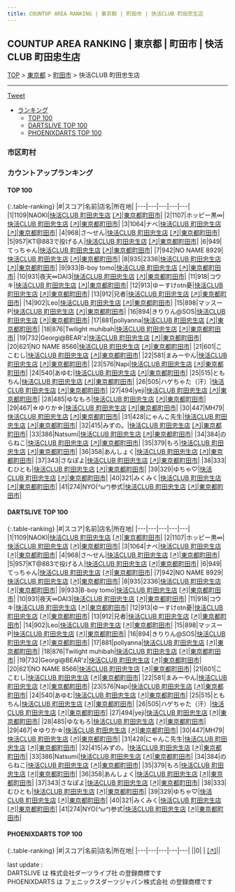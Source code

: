 ```yaml
---
title: COUNTUP AREA RANKING | 東京都 | 町田市 | 快活CLUB 町田忠生店
---
```

## COUNTUP AREA RANKING | 東京都 | 町田市 | 快活CLUB 町田忠生店

[TOP](/darts/rank/) > [東京都](/darts/rank/東京都/) > [町田市](/darts/rank/東京都/町田市/) > 快活CLUB 町田忠生店

___

<a href="https://twitter.com/share?ref_src=twsrc%5Etfw" data-text="COUNTUP AREA RANKING | 東京都町田市快活CLUB 町田忠生店" class="twitter-share-button" data-hashtags="DARTSLIVE,PHOENIXDARTS,darts,ダーツ" data-show-count="false">Tweet</a>

* [ランキング](#カウントアップランキング)
    * [TOP 100](#top-100)
    * [DARTSLIVE TOP 100](#dartslive-top-100)
    * [PHOENIXDARTS TOP 100](#phoenixdarts-top-100)

### 市区町村

<ul>

</ul>

### カウントアップランキング

#### TOP 100



{:.table-ranking}
|#|スコア|名前|店名|所在地|
|---|---|---|---|---|
|1|1109|<span class="rank-name-dl">NAOKI</span>|<a href="/darts/rank/shops/7873e360a94119c4f454cb89828a1cfe.html">快活CLUB 町田忠生店</a> <a href="https://search.dartslive.com/jp/shop/7873e360a94119c4f454cb89828a1cfe">[↗]</a>|<a href="/darts/rank/東京都/町田市">東京都町田市</a>|
|2|1107|<span class="rank-name-dl">ホッピー黒∞</span>|<a href="/darts/rank/shops/7873e360a94119c4f454cb89828a1cfe.html">快活CLUB 町田忠生店</a> <a href="https://search.dartslive.com/jp/shop/7873e360a94119c4f454cb89828a1cfe">[↗]</a>|<a href="/darts/rank/東京都/町田市">東京都町田市</a>|
|3|1064|<span class="rank-name-dl">ナベ</span>|<a href="/darts/rank/shops/7873e360a94119c4f454cb89828a1cfe.html">快活CLUB 町田忠生店</a> <a href="https://search.dartslive.com/jp/shop/7873e360a94119c4f454cb89828a1cfe">[↗]</a>|<a href="/darts/rank/東京都/町田市">東京都町田市</a>|
|4|968|<span class="rank-name-dl">さ～せん</span>|<a href="/darts/rank/shops/7873e360a94119c4f454cb89828a1cfe.html">快活CLUB 町田忠生店</a> <a href="https://search.dartslive.com/jp/shop/7873e360a94119c4f454cb89828a1cfe">[↗]</a>|<a href="/darts/rank/東京都/町田市">東京都町田市</a>|
|5|957|<span class="rank-name-dl">KT@883で投げる人</span>|<a href="/darts/rank/shops/7873e360a94119c4f454cb89828a1cfe.html">快活CLUB 町田忠生店</a> <a href="https://search.dartslive.com/jp/shop/7873e360a94119c4f454cb89828a1cfe">[↗]</a>|<a href="/darts/rank/東京都/町田市">東京都町田市</a>|
|6|949|<span class="rank-name-dl">てっちゃん</span>|<a href="/darts/rank/shops/7873e360a94119c4f454cb89828a1cfe.html">快活CLUB 町田忠生店</a> <a href="https://search.dartslive.com/jp/shop/7873e360a94119c4f454cb89828a1cfe">[↗]</a>|<a href="/darts/rank/東京都/町田市">東京都町田市</a>|
|7|942|<span class="rank-name-dl">NO NAME 8929</span>|<a href="/darts/rank/shops/7873e360a94119c4f454cb89828a1cfe.html">快活CLUB 町田忠生店</a> <a href="https://search.dartslive.com/jp/shop/7873e360a94119c4f454cb89828a1cfe">[↗]</a>|<a href="/darts/rank/東京都/町田市">東京都町田市</a>|
|8|935|<span class="rank-name-dl">2336</span>|<a href="/darts/rank/shops/7873e360a94119c4f454cb89828a1cfe.html">快活CLUB 町田忠生店</a> <a href="https://search.dartslive.com/jp/shop/7873e360a94119c4f454cb89828a1cfe">[↗]</a>|<a href="/darts/rank/東京都/町田市">東京都町田市</a>|
|9|933|<span class="rank-name-dl">B-boy tomo</span>|<a href="/darts/rank/shops/7873e360a94119c4f454cb89828a1cfe.html">快活CLUB 町田忠生店</a> <a href="https://search.dartslive.com/jp/shop/7873e360a94119c4f454cb89828a1cfe">[↗]</a>|<a href="/darts/rank/東京都/町田市">東京都町田市</a>|
|10|931|<span class="rank-name-dl">夜天∞DAI3</span>|<a href="/darts/rank/shops/7873e360a94119c4f454cb89828a1cfe.html">快活CLUB 町田忠生店</a> <a href="https://search.dartslive.com/jp/shop/7873e360a94119c4f454cb89828a1cfe">[↗]</a>|<a href="/darts/rank/東京都/町田市">東京都町田市</a>|
|11|918|<span class="rank-name-dl">コウキ</span>|<a href="/darts/rank/shops/7873e360a94119c4f454cb89828a1cfe.html">快活CLUB 町田忠生店</a> <a href="https://search.dartslive.com/jp/shop/7873e360a94119c4f454cb89828a1cfe">[↗]</a>|<a href="/darts/rank/東京都/町田市">東京都町田市</a>|
|12|913|<span class="rank-name-dl">ゆーすけotn憂</span>|<a href="/darts/rank/shops/7873e360a94119c4f454cb89828a1cfe.html">快活CLUB 町田忠生店</a> <a href="https://search.dartslive.com/jp/shop/7873e360a94119c4f454cb89828a1cfe">[↗]</a>|<a href="/darts/rank/東京都/町田市">東京都町田市</a>|
|13|912|<span class="rank-name-dl">兄者</span>|<a href="/darts/rank/shops/7873e360a94119c4f454cb89828a1cfe.html">快活CLUB 町田忠生店</a> <a href="https://search.dartslive.com/jp/shop/7873e360a94119c4f454cb89828a1cfe">[↗]</a>|<a href="/darts/rank/東京都/町田市">東京都町田市</a>|
|14|902|<span class="rank-name-dl">Leo</span>|<a href="/darts/rank/shops/7873e360a94119c4f454cb89828a1cfe.html">快活CLUB 町田忠生店</a> <a href="https://search.dartslive.com/jp/shop/7873e360a94119c4f454cb89828a1cfe">[↗]</a>|<a href="/darts/rank/東京都/町田市">東京都町田市</a>|
|15|898|<span class="rank-name-dl">マッスー　P</span>|<a href="/darts/rank/shops/7873e360a94119c4f454cb89828a1cfe.html">快活CLUB 町田忠生店</a> <a href="https://search.dartslive.com/jp/shop/7873e360a94119c4f454cb89828a1cfe">[↗]</a>|<a href="/darts/rank/東京都/町田市">東京都町田市</a>|
|16|894|<span class="rank-name-dl">きりりん@SOS</span>|<a href="/darts/rank/shops/7873e360a94119c4f454cb89828a1cfe.html">快活CLUB 町田忠生店</a> <a href="https://search.dartslive.com/jp/shop/7873e360a94119c4f454cb89828a1cfe">[↗]</a>|<a href="/darts/rank/東京都/町田市">東京都町田市</a>|
|17|881|<span class="rank-name-dl">pollyanna</span>|<a href="/darts/rank/shops/7873e360a94119c4f454cb89828a1cfe.html">快活CLUB 町田忠生店</a> <a href="https://search.dartslive.com/jp/shop/7873e360a94119c4f454cb89828a1cfe">[↗]</a>|<a href="/darts/rank/東京都/町田市">東京都町田市</a>|
|18|876|<span class="rank-name-dl">Twilight muhibah</span>|<a href="/darts/rank/shops/7873e360a94119c4f454cb89828a1cfe.html">快活CLUB 町田忠生店</a> <a href="https://search.dartslive.com/jp/shop/7873e360a94119c4f454cb89828a1cfe">[↗]</a>|<a href="/darts/rank/東京都/町田市">東京都町田市</a>|
|19|732|<span class="rank-name-dl">Georgi@BEAR&#x27;z</span>|<a href="/darts/rank/shops/7873e360a94119c4f454cb89828a1cfe.html">快活CLUB 町田忠生店</a> <a href="https://search.dartslive.com/jp/shop/7873e360a94119c4f454cb89828a1cfe">[↗]</a>|<a href="/darts/rank/東京都/町田市">東京都町田市</a>|
|20|621|<span class="rank-name-dl">NO NAME 8566</span>|<a href="/darts/rank/shops/7873e360a94119c4f454cb89828a1cfe.html">快活CLUB 町田忠生店</a> <a href="https://search.dartslive.com/jp/shop/7873e360a94119c4f454cb89828a1cfe">[↗]</a>|<a href="/darts/rank/東京都/町田市">東京都町田市</a>|
|21|601|<span class="rank-name-dl">ここむし</span>|<a href="/darts/rank/shops/7873e360a94119c4f454cb89828a1cfe.html">快活CLUB 町田忠生店</a> <a href="https://search.dartslive.com/jp/shop/7873e360a94119c4f454cb89828a1cfe">[↗]</a>|<a href="/darts/rank/東京都/町田市">東京都町田市</a>|
|22|581|<span class="rank-name-dl">まみーやん</span>|<a href="/darts/rank/shops/7873e360a94119c4f454cb89828a1cfe.html">快活CLUB 町田忠生店</a> <a href="https://search.dartslive.com/jp/shop/7873e360a94119c4f454cb89828a1cfe">[↗]</a>|<a href="/darts/rank/東京都/町田市">東京都町田市</a>|
|23|576|<span class="rank-name-dl">Napi</span>|<a href="/darts/rank/shops/7873e360a94119c4f454cb89828a1cfe.html">快活CLUB 町田忠生店</a> <a href="https://search.dartslive.com/jp/shop/7873e360a94119c4f454cb89828a1cfe">[↗]</a>|<a href="/darts/rank/東京都/町田市">東京都町田市</a>|
|24|540|<span class="rank-name-dl">あゆむ</span>|<a href="/darts/rank/shops/7873e360a94119c4f454cb89828a1cfe.html">快活CLUB 町田忠生店</a> <a href="https://search.dartslive.com/jp/shop/7873e360a94119c4f454cb89828a1cfe">[↗]</a>|<a href="/darts/rank/東京都/町田市">東京都町田市</a>|
|25|515|<span class="rank-name-dl">ともちん</span>|<a href="/darts/rank/shops/7873e360a94119c4f454cb89828a1cfe.html">快活CLUB 町田忠生店</a> <a href="https://search.dartslive.com/jp/shop/7873e360a94119c4f454cb89828a1cfe">[↗]</a>|<a href="/darts/rank/東京都/町田市">東京都町田市</a>|
|26|505|<span class="rank-name-dl">ハゲちゃた（汗）</span>|<a href="/darts/rank/shops/7873e360a94119c4f454cb89828a1cfe.html">快活CLUB 町田忠生店</a> <a href="https://search.dartslive.com/jp/shop/7873e360a94119c4f454cb89828a1cfe">[↗]</a>|<a href="/darts/rank/東京都/町田市">東京都町田市</a>|
|27|494|<span class="rank-name-dl">yeji</span>|<a href="/darts/rank/shops/7873e360a94119c4f454cb89828a1cfe.html">快活CLUB 町田忠生店</a> <a href="https://search.dartslive.com/jp/shop/7873e360a94119c4f454cb89828a1cfe">[↗]</a>|<a href="/darts/rank/東京都/町田市">東京都町田市</a>|
|28|485|<span class="rank-name-dl">ゆなもろ</span>|<a href="/darts/rank/shops/7873e360a94119c4f454cb89828a1cfe.html">快活CLUB 町田忠生店</a> <a href="https://search.dartslive.com/jp/shop/7873e360a94119c4f454cb89828a1cfe">[↗]</a>|<a href="/darts/rank/東京都/町田市">東京都町田市</a>|
|29|467|<span class="rank-name-dl">☆ゆりか☆</span>|<a href="/darts/rank/shops/7873e360a94119c4f454cb89828a1cfe.html">快活CLUB 町田忠生店</a> <a href="https://search.dartslive.com/jp/shop/7873e360a94119c4f454cb89828a1cfe">[↗]</a>|<a href="/darts/rank/東京都/町田市">東京都町田市</a>|
|30|447|<span class="rank-name-dl">MH79</span>|<a href="/darts/rank/shops/7873e360a94119c4f454cb89828a1cfe.html">快活CLUB 町田忠生店</a> <a href="https://search.dartslive.com/jp/shop/7873e360a94119c4f454cb89828a1cfe">[↗]</a>|<a href="/darts/rank/東京都/町田市">東京都町田市</a>|
|31|428|<span class="rank-name-dl">にゃんこ先生</span>|<a href="/darts/rank/shops/7873e360a94119c4f454cb89828a1cfe.html">快活CLUB 町田忠生店</a> <a href="https://search.dartslive.com/jp/shop/7873e360a94119c4f454cb89828a1cfe">[↗]</a>|<a href="/darts/rank/東京都/町田市">東京都町田市</a>|
|32|415|<span class="rank-name-dl">みずの。</span>|<a href="/darts/rank/shops/7873e360a94119c4f454cb89828a1cfe.html">快活CLUB 町田忠生店</a> <a href="https://search.dartslive.com/jp/shop/7873e360a94119c4f454cb89828a1cfe">[↗]</a>|<a href="/darts/rank/東京都/町田市">東京都町田市</a>|
|33|386|<span class="rank-name-dl">Natsumi</span>|<a href="/darts/rank/shops/7873e360a94119c4f454cb89828a1cfe.html">快活CLUB 町田忠生店</a> <a href="https://search.dartslive.com/jp/shop/7873e360a94119c4f454cb89828a1cfe">[↗]</a>|<a href="/darts/rank/東京都/町田市">東京都町田市</a>|
|34|384|<span class="rank-name-dl">のらねこ</span>|<a href="/darts/rank/shops/7873e360a94119c4f454cb89828a1cfe.html">快活CLUB 町田忠生店</a> <a href="https://search.dartslive.com/jp/shop/7873e360a94119c4f454cb89828a1cfe">[↗]</a>|<a href="/darts/rank/東京都/町田市">東京都町田市</a>|
|35|379|<span class="rank-name-dl">もろ</span>|<a href="/darts/rank/shops/7873e360a94119c4f454cb89828a1cfe.html">快活CLUB 町田忠生店</a> <a href="https://search.dartslive.com/jp/shop/7873e360a94119c4f454cb89828a1cfe">[↗]</a>|<a href="/darts/rank/東京都/町田市">東京都町田市</a>|
|36|358|<span class="rank-name-dl">あんしょく</span>|<a href="/darts/rank/shops/7873e360a94119c4f454cb89828a1cfe.html">快活CLUB 町田忠生店</a> <a href="https://search.dartslive.com/jp/shop/7873e360a94119c4f454cb89828a1cfe">[↗]</a>|<a href="/darts/rank/東京都/町田市">東京都町田市</a>|
|37|343|<span class="rank-name-dl">さなぽよ</span>|<a href="/darts/rank/shops/7873e360a94119c4f454cb89828a1cfe.html">快活CLUB 町田忠生店</a> <a href="https://search.dartslive.com/jp/shop/7873e360a94119c4f454cb89828a1cfe">[↗]</a>|<a href="/darts/rank/東京都/町田市">東京都町田市</a>|
|38|333|<span class="rank-name-dl">むひとも</span>|<a href="/darts/rank/shops/7873e360a94119c4f454cb89828a1cfe.html">快活CLUB 町田忠生店</a> <a href="https://search.dartslive.com/jp/shop/7873e360a94119c4f454cb89828a1cfe">[↗]</a>|<a href="/darts/rank/東京都/町田市">東京都町田市</a>|
|39|329|<span class="rank-name-dl">ゆちゃ♡</span>|<a href="/darts/rank/shops/7873e360a94119c4f454cb89828a1cfe.html">快活CLUB 町田忠生店</a> <a href="https://search.dartslive.com/jp/shop/7873e360a94119c4f454cb89828a1cfe">[↗]</a>|<a href="/darts/rank/東京都/町田市">東京都町田市</a>|
|40|321|<span class="rank-name-dl">みくみく</span>|<a href="/darts/rank/shops/7873e360a94119c4f454cb89828a1cfe.html">快活CLUB 町田忠生店</a> <a href="https://search.dartslive.com/jp/shop/7873e360a94119c4f454cb89828a1cfe">[↗]</a>|<a href="/darts/rank/東京都/町田市">東京都町田市</a>|
|41|274|<span class="rank-name-dl">NYO(*^ω^*)参式</span>|<a href="/darts/rank/shops/7873e360a94119c4f454cb89828a1cfe.html">快活CLUB 町田忠生店</a> <a href="https://search.dartslive.com/jp/shop/7873e360a94119c4f454cb89828a1cfe">[↗]</a>|<a href="/darts/rank/東京都/町田市">東京都町田市</a>|


#### DARTSLIVE TOP 100



{:.table-ranking}
|#|スコア|名前|店名|所在地|
|---|---|---|---|---|
|1|1109|<span class="rank-name-dl">NAOKI</span>|<a href="/darts/rank/shops/7873e360a94119c4f454cb89828a1cfe.html">快活CLUB 町田忠生店</a> <a href="https://search.dartslive.com/jp/shop/7873e360a94119c4f454cb89828a1cfe">[↗]</a>|<a href="/darts/rank/東京都/町田市">東京都町田市</a>|
|2|1107|<span class="rank-name-dl">ホッピー黒∞</span>|<a href="/darts/rank/shops/7873e360a94119c4f454cb89828a1cfe.html">快活CLUB 町田忠生店</a> <a href="https://search.dartslive.com/jp/shop/7873e360a94119c4f454cb89828a1cfe">[↗]</a>|<a href="/darts/rank/東京都/町田市">東京都町田市</a>|
|3|1064|<span class="rank-name-dl">ナベ</span>|<a href="/darts/rank/shops/7873e360a94119c4f454cb89828a1cfe.html">快活CLUB 町田忠生店</a> <a href="https://search.dartslive.com/jp/shop/7873e360a94119c4f454cb89828a1cfe">[↗]</a>|<a href="/darts/rank/東京都/町田市">東京都町田市</a>|
|4|968|<span class="rank-name-dl">さ～せん</span>|<a href="/darts/rank/shops/7873e360a94119c4f454cb89828a1cfe.html">快活CLUB 町田忠生店</a> <a href="https://search.dartslive.com/jp/shop/7873e360a94119c4f454cb89828a1cfe">[↗]</a>|<a href="/darts/rank/東京都/町田市">東京都町田市</a>|
|5|957|<span class="rank-name-dl">KT@883で投げる人</span>|<a href="/darts/rank/shops/7873e360a94119c4f454cb89828a1cfe.html">快活CLUB 町田忠生店</a> <a href="https://search.dartslive.com/jp/shop/7873e360a94119c4f454cb89828a1cfe">[↗]</a>|<a href="/darts/rank/東京都/町田市">東京都町田市</a>|
|6|949|<span class="rank-name-dl">てっちゃん</span>|<a href="/darts/rank/shops/7873e360a94119c4f454cb89828a1cfe.html">快活CLUB 町田忠生店</a> <a href="https://search.dartslive.com/jp/shop/7873e360a94119c4f454cb89828a1cfe">[↗]</a>|<a href="/darts/rank/東京都/町田市">東京都町田市</a>|
|7|942|<span class="rank-name-dl">NO NAME 8929</span>|<a href="/darts/rank/shops/7873e360a94119c4f454cb89828a1cfe.html">快活CLUB 町田忠生店</a> <a href="https://search.dartslive.com/jp/shop/7873e360a94119c4f454cb89828a1cfe">[↗]</a>|<a href="/darts/rank/東京都/町田市">東京都町田市</a>|
|8|935|<span class="rank-name-dl">2336</span>|<a href="/darts/rank/shops/7873e360a94119c4f454cb89828a1cfe.html">快活CLUB 町田忠生店</a> <a href="https://search.dartslive.com/jp/shop/7873e360a94119c4f454cb89828a1cfe">[↗]</a>|<a href="/darts/rank/東京都/町田市">東京都町田市</a>|
|9|933|<span class="rank-name-dl">B-boy tomo</span>|<a href="/darts/rank/shops/7873e360a94119c4f454cb89828a1cfe.html">快活CLUB 町田忠生店</a> <a href="https://search.dartslive.com/jp/shop/7873e360a94119c4f454cb89828a1cfe">[↗]</a>|<a href="/darts/rank/東京都/町田市">東京都町田市</a>|
|10|931|<span class="rank-name-dl">夜天∞DAI3</span>|<a href="/darts/rank/shops/7873e360a94119c4f454cb89828a1cfe.html">快活CLUB 町田忠生店</a> <a href="https://search.dartslive.com/jp/shop/7873e360a94119c4f454cb89828a1cfe">[↗]</a>|<a href="/darts/rank/東京都/町田市">東京都町田市</a>|
|11|918|<span class="rank-name-dl">コウキ</span>|<a href="/darts/rank/shops/7873e360a94119c4f454cb89828a1cfe.html">快活CLUB 町田忠生店</a> <a href="https://search.dartslive.com/jp/shop/7873e360a94119c4f454cb89828a1cfe">[↗]</a>|<a href="/darts/rank/東京都/町田市">東京都町田市</a>|
|12|913|<span class="rank-name-dl">ゆーすけotn憂</span>|<a href="/darts/rank/shops/7873e360a94119c4f454cb89828a1cfe.html">快活CLUB 町田忠生店</a> <a href="https://search.dartslive.com/jp/shop/7873e360a94119c4f454cb89828a1cfe">[↗]</a>|<a href="/darts/rank/東京都/町田市">東京都町田市</a>|
|13|912|<span class="rank-name-dl">兄者</span>|<a href="/darts/rank/shops/7873e360a94119c4f454cb89828a1cfe.html">快活CLUB 町田忠生店</a> <a href="https://search.dartslive.com/jp/shop/7873e360a94119c4f454cb89828a1cfe">[↗]</a>|<a href="/darts/rank/東京都/町田市">東京都町田市</a>|
|14|902|<span class="rank-name-dl">Leo</span>|<a href="/darts/rank/shops/7873e360a94119c4f454cb89828a1cfe.html">快活CLUB 町田忠生店</a> <a href="https://search.dartslive.com/jp/shop/7873e360a94119c4f454cb89828a1cfe">[↗]</a>|<a href="/darts/rank/東京都/町田市">東京都町田市</a>|
|15|898|<span class="rank-name-dl">マッスー　P</span>|<a href="/darts/rank/shops/7873e360a94119c4f454cb89828a1cfe.html">快活CLUB 町田忠生店</a> <a href="https://search.dartslive.com/jp/shop/7873e360a94119c4f454cb89828a1cfe">[↗]</a>|<a href="/darts/rank/東京都/町田市">東京都町田市</a>|
|16|894|<span class="rank-name-dl">きりりん@SOS</span>|<a href="/darts/rank/shops/7873e360a94119c4f454cb89828a1cfe.html">快活CLUB 町田忠生店</a> <a href="https://search.dartslive.com/jp/shop/7873e360a94119c4f454cb89828a1cfe">[↗]</a>|<a href="/darts/rank/東京都/町田市">東京都町田市</a>|
|17|881|<span class="rank-name-dl">pollyanna</span>|<a href="/darts/rank/shops/7873e360a94119c4f454cb89828a1cfe.html">快活CLUB 町田忠生店</a> <a href="https://search.dartslive.com/jp/shop/7873e360a94119c4f454cb89828a1cfe">[↗]</a>|<a href="/darts/rank/東京都/町田市">東京都町田市</a>|
|18|876|<span class="rank-name-dl">Twilight muhibah</span>|<a href="/darts/rank/shops/7873e360a94119c4f454cb89828a1cfe.html">快活CLUB 町田忠生店</a> <a href="https://search.dartslive.com/jp/shop/7873e360a94119c4f454cb89828a1cfe">[↗]</a>|<a href="/darts/rank/東京都/町田市">東京都町田市</a>|
|19|732|<span class="rank-name-dl">Georgi@BEAR&#x27;z</span>|<a href="/darts/rank/shops/7873e360a94119c4f454cb89828a1cfe.html">快活CLUB 町田忠生店</a> <a href="https://search.dartslive.com/jp/shop/7873e360a94119c4f454cb89828a1cfe">[↗]</a>|<a href="/darts/rank/東京都/町田市">東京都町田市</a>|
|20|621|<span class="rank-name-dl">NO NAME 8566</span>|<a href="/darts/rank/shops/7873e360a94119c4f454cb89828a1cfe.html">快活CLUB 町田忠生店</a> <a href="https://search.dartslive.com/jp/shop/7873e360a94119c4f454cb89828a1cfe">[↗]</a>|<a href="/darts/rank/東京都/町田市">東京都町田市</a>|
|21|601|<span class="rank-name-dl">ここむし</span>|<a href="/darts/rank/shops/7873e360a94119c4f454cb89828a1cfe.html">快活CLUB 町田忠生店</a> <a href="https://search.dartslive.com/jp/shop/7873e360a94119c4f454cb89828a1cfe">[↗]</a>|<a href="/darts/rank/東京都/町田市">東京都町田市</a>|
|22|581|<span class="rank-name-dl">まみーやん</span>|<a href="/darts/rank/shops/7873e360a94119c4f454cb89828a1cfe.html">快活CLUB 町田忠生店</a> <a href="https://search.dartslive.com/jp/shop/7873e360a94119c4f454cb89828a1cfe">[↗]</a>|<a href="/darts/rank/東京都/町田市">東京都町田市</a>|
|23|576|<span class="rank-name-dl">Napi</span>|<a href="/darts/rank/shops/7873e360a94119c4f454cb89828a1cfe.html">快活CLUB 町田忠生店</a> <a href="https://search.dartslive.com/jp/shop/7873e360a94119c4f454cb89828a1cfe">[↗]</a>|<a href="/darts/rank/東京都/町田市">東京都町田市</a>|
|24|540|<span class="rank-name-dl">あゆむ</span>|<a href="/darts/rank/shops/7873e360a94119c4f454cb89828a1cfe.html">快活CLUB 町田忠生店</a> <a href="https://search.dartslive.com/jp/shop/7873e360a94119c4f454cb89828a1cfe">[↗]</a>|<a href="/darts/rank/東京都/町田市">東京都町田市</a>|
|25|515|<span class="rank-name-dl">ともちん</span>|<a href="/darts/rank/shops/7873e360a94119c4f454cb89828a1cfe.html">快活CLUB 町田忠生店</a> <a href="https://search.dartslive.com/jp/shop/7873e360a94119c4f454cb89828a1cfe">[↗]</a>|<a href="/darts/rank/東京都/町田市">東京都町田市</a>|
|26|505|<span class="rank-name-dl">ハゲちゃた（汗）</span>|<a href="/darts/rank/shops/7873e360a94119c4f454cb89828a1cfe.html">快活CLUB 町田忠生店</a> <a href="https://search.dartslive.com/jp/shop/7873e360a94119c4f454cb89828a1cfe">[↗]</a>|<a href="/darts/rank/東京都/町田市">東京都町田市</a>|
|27|494|<span class="rank-name-dl">yeji</span>|<a href="/darts/rank/shops/7873e360a94119c4f454cb89828a1cfe.html">快活CLUB 町田忠生店</a> <a href="https://search.dartslive.com/jp/shop/7873e360a94119c4f454cb89828a1cfe">[↗]</a>|<a href="/darts/rank/東京都/町田市">東京都町田市</a>|
|28|485|<span class="rank-name-dl">ゆなもろ</span>|<a href="/darts/rank/shops/7873e360a94119c4f454cb89828a1cfe.html">快活CLUB 町田忠生店</a> <a href="https://search.dartslive.com/jp/shop/7873e360a94119c4f454cb89828a1cfe">[↗]</a>|<a href="/darts/rank/東京都/町田市">東京都町田市</a>|
|29|467|<span class="rank-name-dl">☆ゆりか☆</span>|<a href="/darts/rank/shops/7873e360a94119c4f454cb89828a1cfe.html">快活CLUB 町田忠生店</a> <a href="https://search.dartslive.com/jp/shop/7873e360a94119c4f454cb89828a1cfe">[↗]</a>|<a href="/darts/rank/東京都/町田市">東京都町田市</a>|
|30|447|<span class="rank-name-dl">MH79</span>|<a href="/darts/rank/shops/7873e360a94119c4f454cb89828a1cfe.html">快活CLUB 町田忠生店</a> <a href="https://search.dartslive.com/jp/shop/7873e360a94119c4f454cb89828a1cfe">[↗]</a>|<a href="/darts/rank/東京都/町田市">東京都町田市</a>|
|31|428|<span class="rank-name-dl">にゃんこ先生</span>|<a href="/darts/rank/shops/7873e360a94119c4f454cb89828a1cfe.html">快活CLUB 町田忠生店</a> <a href="https://search.dartslive.com/jp/shop/7873e360a94119c4f454cb89828a1cfe">[↗]</a>|<a href="/darts/rank/東京都/町田市">東京都町田市</a>|
|32|415|<span class="rank-name-dl">みずの。</span>|<a href="/darts/rank/shops/7873e360a94119c4f454cb89828a1cfe.html">快活CLUB 町田忠生店</a> <a href="https://search.dartslive.com/jp/shop/7873e360a94119c4f454cb89828a1cfe">[↗]</a>|<a href="/darts/rank/東京都/町田市">東京都町田市</a>|
|33|386|<span class="rank-name-dl">Natsumi</span>|<a href="/darts/rank/shops/7873e360a94119c4f454cb89828a1cfe.html">快活CLUB 町田忠生店</a> <a href="https://search.dartslive.com/jp/shop/7873e360a94119c4f454cb89828a1cfe">[↗]</a>|<a href="/darts/rank/東京都/町田市">東京都町田市</a>|
|34|384|<span class="rank-name-dl">のらねこ</span>|<a href="/darts/rank/shops/7873e360a94119c4f454cb89828a1cfe.html">快活CLUB 町田忠生店</a> <a href="https://search.dartslive.com/jp/shop/7873e360a94119c4f454cb89828a1cfe">[↗]</a>|<a href="/darts/rank/東京都/町田市">東京都町田市</a>|
|35|379|<span class="rank-name-dl">もろ</span>|<a href="/darts/rank/shops/7873e360a94119c4f454cb89828a1cfe.html">快活CLUB 町田忠生店</a> <a href="https://search.dartslive.com/jp/shop/7873e360a94119c4f454cb89828a1cfe">[↗]</a>|<a href="/darts/rank/東京都/町田市">東京都町田市</a>|
|36|358|<span class="rank-name-dl">あんしょく</span>|<a href="/darts/rank/shops/7873e360a94119c4f454cb89828a1cfe.html">快活CLUB 町田忠生店</a> <a href="https://search.dartslive.com/jp/shop/7873e360a94119c4f454cb89828a1cfe">[↗]</a>|<a href="/darts/rank/東京都/町田市">東京都町田市</a>|
|37|343|<span class="rank-name-dl">さなぽよ</span>|<a href="/darts/rank/shops/7873e360a94119c4f454cb89828a1cfe.html">快活CLUB 町田忠生店</a> <a href="https://search.dartslive.com/jp/shop/7873e360a94119c4f454cb89828a1cfe">[↗]</a>|<a href="/darts/rank/東京都/町田市">東京都町田市</a>|
|38|333|<span class="rank-name-dl">むひとも</span>|<a href="/darts/rank/shops/7873e360a94119c4f454cb89828a1cfe.html">快活CLUB 町田忠生店</a> <a href="https://search.dartslive.com/jp/shop/7873e360a94119c4f454cb89828a1cfe">[↗]</a>|<a href="/darts/rank/東京都/町田市">東京都町田市</a>|
|39|329|<span class="rank-name-dl">ゆちゃ♡</span>|<a href="/darts/rank/shops/7873e360a94119c4f454cb89828a1cfe.html">快活CLUB 町田忠生店</a> <a href="https://search.dartslive.com/jp/shop/7873e360a94119c4f454cb89828a1cfe">[↗]</a>|<a href="/darts/rank/東京都/町田市">東京都町田市</a>|
|40|321|<span class="rank-name-dl">みくみく</span>|<a href="/darts/rank/shops/7873e360a94119c4f454cb89828a1cfe.html">快活CLUB 町田忠生店</a> <a href="https://search.dartslive.com/jp/shop/7873e360a94119c4f454cb89828a1cfe">[↗]</a>|<a href="/darts/rank/東京都/町田市">東京都町田市</a>|
|41|274|<span class="rank-name-dl">NYO(*^ω^*)参式</span>|<a href="/darts/rank/shops/7873e360a94119c4f454cb89828a1cfe.html">快活CLUB 町田忠生店</a> <a href="https://search.dartslive.com/jp/shop/7873e360a94119c4f454cb89828a1cfe">[↗]</a>|<a href="/darts/rank/東京都/町田市">東京都町田市</a>|


#### PHOENIXDARTS TOP 100



{:.table-ranking}
|#|スコア|名前|店名|所在地|
|---|---|---|---|---|
||0|<span class="rank-name-dl"> </span>|<a href="/darts/rank/shops/.html"></a> <a href="">[↗]</a>|<a href="/darts/rank//"></a>|


<div class="footer border-top border-gray-light mt-5 pt-3 text-right text-gray">
    last update : <span style="font-weight: italic" id="foot_last_modified"></span><br />
    DARTSLIVE は 株式会社ダーツライブ社 の登録商標です<br />
    PHOENIXDARTS は フェニックスダーツジャパン株式会社 の登録商標です<br />
</div>

<script src="https://cdnjs.cloudflare.com/ajax/libs/jquery.tablesorter/2.31.3/js/jquery.tablesorter.min.js" integrity="sha512-qzgd5cYSZcosqpzpn7zF2ZId8f/8CHmFKZ8j7mU4OUXTNRd5g+ZHBPsgKEwoqxCtdQvExE5LprwwPAgoicguNg==" crossorigin="anonymous" referrerpolicy="no-referrer"></script>
<link rel="stylesheet" href="https://cdnjs.cloudflare.com/ajax/libs/jquery.tablesorter/2.31.3/css/theme.default.min.css" integrity="sha512-wghhOJkjQX0Lh3NSWvNKeZ0ZpNn+SPVXX1Qyc9OCaogADktxrBiBdKGDoqVUOyhStvMBmJQ8ZdMHiR3wuEq8+w==" crossorigin="anonymous" referrerpolicy="no-referrer" />
<script>
$(function() {
    $(".table-ranking").tablesorter({sortList:[[0, 0]]});
    $("#foot_last_modified").text(formatDate(new Date(document.lastModified), 'yyyy-MM-dd HH:mm:ss'));
});
</script>

<script async src="https://platform.twitter.com/widgets.js" charset="utf-8"></script>